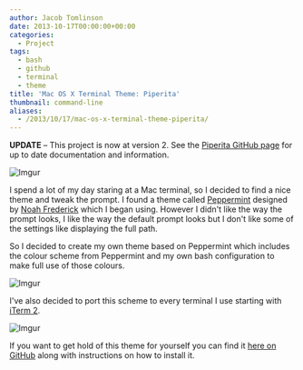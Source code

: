 ```yaml
---
author: Jacob Tomlinson
date: 2013-10-17T00:00:00+00:00
categories:
  - Project
tags:
  - bash
  - github
  - terminal
  - theme
title: 'Mac OS X Terminal Theme: Piperita'
thumbnail: command-line
aliases:
  - /2013/10/17/mac-os-x-terminal-theme-piperita/
---
```



**UPDATE** &#8211; This project is now at version 2. See the [Piperita GitHub page][1] for up to date documentation and information.


![Imgur](https://i.imgur.com/XHmCIzR.png)

I spend a lot of my day staring at a Mac terminal, so I decided to find a nice theme and tweak the prompt. I found a theme called [Peppermint][2] designed by [Noah Frederick][3] which I began using. However I didn't like the way the prompt looks, I like the way the default prompt looks but I don't like some of the settings like displaying the full path.

So I decided to create my own theme based on Peppermint which includes the colour scheme from Peppermint and my own bash configuration to make full use of those colours.

![Imgur](https://i.imgur.com/0rr9Ulz.png)

I've also decided to port this scheme to every terminal I use starting with [iTerm 2][4].

![Imgur](https://i.imgur.com/gOudKTc.png)

If you want to get hold of this theme for yourself you can find it [here on GitHub][5] along with instructions on how to install it.

 [1]: https://github.com/killfall/terminal-piperita "Piperita GitHub"
 [2]: http://noahfrederick.com/blog/2011/lion-terminal-theme-peppermint/ "Peppermint"
 [3]: http://noahfrederick.com/ "Noah Frederick"
 [4]: http://www.iterm2.com/ "iTerm 2"
 [5]: https://github.com/killfall/terminal-piperita "Piperita on GitHub"
